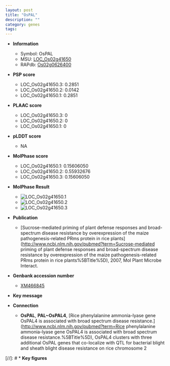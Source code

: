 ```yaml
---
layout: post
title: "OsPAL"
description: ""
category: genes
tags: 
---
```


* **Information**  
    + Symbol: OsPAL  
    + MSU: [LOC_Os02g41650](http://rice.plantbiology.msu.edu/cgi-bin/ORF_infopage.cgi?orf=LOC_Os02g41650)  
    + RAPdb: [Os02g0626400](http://rapdb.dna.affrc.go.jp/viewer/gbrowse_details/irgsp1?name=Os02g0626400)  

* **PSP score**  
    + LOC_Os02g41650.3: 0.2851 
    + LOC_Os02g41650.2: 0.0142 
    + LOC_Os02g41650.1: 0.2851 

* **PLAAC score**  
    + LOC_Os02g41650.3: 0 
    + LOC_Os02g41650.2: 0 
    + LOC_Os02g41650.1: 0 

* **pLDDT score**
    + NA


* **MolPhase score**
    + LOC_Os02g41650.1: 0.15606050
    + LOC_Os02g41650.2: 0.55932676
    + LOC_Os02g41650.3: 0.15606050

* **MolPhase Result**
    + ![LOC_Os02g41650.1](https://304243504.github.io/Pictures/LOC_Os02g/LOC_Os02g41650.1.png)
    + ![LOC_Os02g41650.2](https://304243504.github.io/Pictures/LOC_Os02g/LOC_Os02g41650.2.png)
    + ![LOC_Os02g41650.3](https://304243504.github.io/Pictures/LOC_Os02g/LOC_Os02g41650.3.png)

* **Publication**  
    + [Sucrose-mediated priming of plant defense responses and broad-spectrum disease resistance by overexpression of the maize pathogenesis-related PRms protein in rice plants](http://www.ncbi.nlm.nih.gov/pubmed?term=Sucrose-mediated priming of plant defense responses and broad-spectrum disease resistance by overexpression of the maize pathogenesis-related PRms protein in rice plants%5BTitle%5D), 2007, Mol Plant Microbe Interact.

* **Genbank accession number**  
    + [XM466845](http://www.ncbi.nlm.nih.gov/nuccore/XM466845)

* **Key message**  

* **Connection**  
    + __OsPAL__, __PAL~OsPAL4__, [Rice phenylalanine ammonia-lyase gene OsPAL4 is associated with broad spectrum disease resistance.](http://www.ncbi.nlm.nih.gov/pubmed?term=Rice phenylalanine ammonia-lyase gene OsPAL4 is associated with broad spectrum disease resistance.%5BTitle%5D), OsPAL4 clusters with three additional OsPAL genes that co-localize with QTL for bacterial blight and sheath blight disease resistance on rice chromosome 2

[//]: # * **Key figures**  


